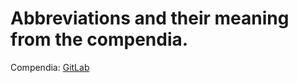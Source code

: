 # **Abbreviations and their meaning from the compendia.**
Compendia: [GitLab](https://gitlab.com/erikhje/dcsg1005/-/blob/master/compendia.md#markdown)